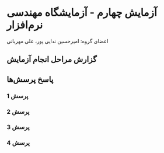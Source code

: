 # آزمایش چهارم - آزمایشگاه مهندسی نرم‌افزار
اعضای گروه: امیرحسین ندایی پور، علی مهربانی

## گزارش مراحل انجام آزمایش



## پاسخ پرسش‌ها

### پرسش 1

### پرسش 2

### پرسش 3

### پرسش 4
